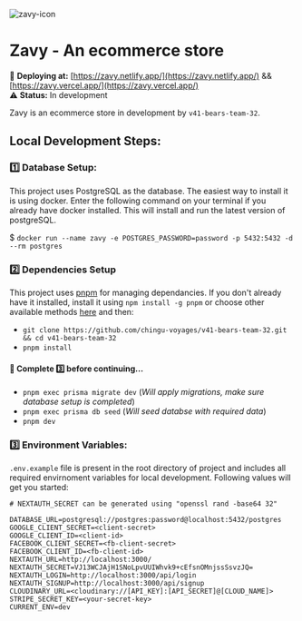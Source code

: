 ![zavy-icon](https://raw.githubusercontent.com/chingu-voyages/v41-bears-team-32/main/public/favicon.ico)

# Zavy - An ecommerce store

🚀 **Deploying at:** [https://zavy.netlify.app/](https://zavy.netlify.app/) && [https://zavy.vercel.app/](https://zavy.vercel.app/)  
⚠ **Status:** In development

Zavy is an ecommerce store in development by `v41-bears-team-32`.

## Local Development Steps:

### 1️⃣ Database Setup:

This project uses PostgreSQL as the database. The easiest way to install it is using docker. Enter the following command on your terminal if you already have docker installed. This will install and run the latest version of postgreSQL.

$ `docker run --name zavy -e POSTGRES_PASSWORD=password -p 5432:5432 -d --rm postgres`

### 2️⃣ Dependencies Setup

This project uses [pnpm](https://pnpm.io/) for managing dependancies. If you don't already have it installed, install it using `npm install -g pnpm` or choose other available methods [here](https://pnpm.io/installation) and then:

- `git clone https://github.com/chingu-voyages/v41-bears-team-32.git && cd v41-bears-team-32`
- `pnpm install`

#### 🛑 Complete 3️⃣ before continuing...

- `pnpm exec prisma migrate dev` (_Will apply migrations, make sure database setup is completed_)
- `pnpm exec prisma db seed` (_Will seed databse with required data_)
- `pnpm dev`

### 3️⃣ Environment Variables:

`.env.example` file is present in the root directory of project and includes all required envirnoment variables for local development. Following values will get you started:

```
# NEXTAUTH_SECRET can be generated using "openssl rand -base64 32"

DATABASE_URL=postgresql://postgres:password@localhost:5432/postgres
GOOGLE_CLIENT_SECRET=<client-secret>
GOOGLE_CLIENT_ID=<client-id>
FACEBOOK_CLIENT_SECRET=<fb-client-secret>
FACEBOOK_CLIENT_ID=<fb-client-id>
NEXTAUTH_URL=http://localhost:3000/
NEXTAUTH_SECRET=VJ13WCJAjH1SNoLpvUUIWhvk9+cEfsnOMnjssSsvzJQ=
NEXTAUTH_LOGIN=http://localhost:3000/api/login
NEXTAUTH_SIGNUP=http://localhost:3000/api/signup
CLOUDINARY_URL=<cloudinary://[API_KEY]:[API_SECRET]@[CLOUD_NAME]>
STRIPE_SECRET_KEY=<your-secret-key>
CURRENT_ENV=dev
```
